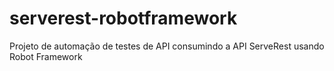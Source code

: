# serverest-robotframework
Projeto de automação de testes de API consumindo a API ServeRest usando Robot Framework

